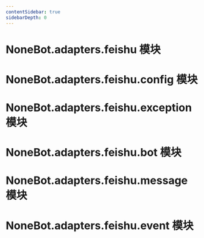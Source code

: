 ```yaml
---
contentSidebar: true
sidebarDepth: 0
---
```


# NoneBot.adapters.feishu 模块

# NoneBot.adapters.feishu.config 模块

# NoneBot.adapters.feishu.exception 模块

# NoneBot.adapters.feishu.bot 模块

# NoneBot.adapters.feishu.message 模块

# NoneBot.adapters.feishu.event 模块
